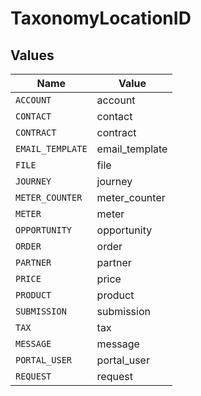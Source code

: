 # TaxonomyLocationID


## Values

| Name             | Value            |
| ---------------- | ---------------- |
| `ACCOUNT`        | account          |
| `CONTACT`        | contact          |
| `CONTRACT`       | contract         |
| `EMAIL_TEMPLATE` | email_template   |
| `FILE`           | file             |
| `JOURNEY`        | journey          |
| `METER_COUNTER`  | meter_counter    |
| `METER`          | meter            |
| `OPPORTUNITY`    | opportunity      |
| `ORDER`          | order            |
| `PARTNER`        | partner          |
| `PRICE`          | price            |
| `PRODUCT`        | product          |
| `SUBMISSION`     | submission       |
| `TAX`            | tax              |
| `MESSAGE`        | message          |
| `PORTAL_USER`    | portal_user      |
| `REQUEST`        | request          |